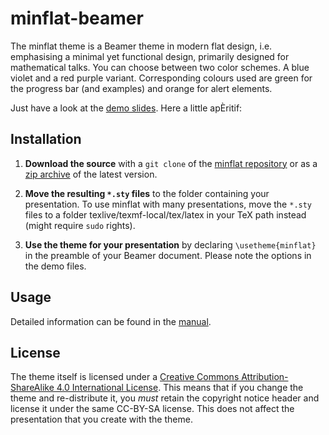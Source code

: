 # minflat-beamer

The minflat theme is a Beamer theme in modern flat design, i.e. emphasising a minimal yet functional design, primarily designed for mathematical talks. You can choose between two color schemes. A blue violet and a red purple variant. Corresponding colours used are green for the progress bar (and examples) and orange for alert elements.

Just have a look at the [demo slides][]. Here a little apÈritif:


## Installation

1. **Download the source** with a `git clone` of the [minflat repository](https://https://github.com/vipowueb/minflat-beamer) or as a [zip archive]() of the latest version.

2. **Move the resulting `*.sty` files** to the folder containing your
   presentation. To use minflat with many presentations, move the `*.sty` 
   files to a folder texlive/texmf-local/tex/latex in your TeX path instead (might require
   `sudo` rights).

4. **Use the theme for your presentation** by declaring `\usetheme{minflat}` in
    the preamble of your Beamer document. Please note the options in the demo files.


## Usage

Detailed information can be found in the [manual][].

## License

The theme itself is licensed under a [Creative Commons Attribution-ShareAlike
4.0 International License](http://creativecommons.org/licenses/by-sa/4.0/). This
means that if you change the theme and re-distribute it, you *must* retain the
copyright notice header and license it under the same CC-BY-SA license. This
does not affect the presentation that you create with the theme.


[demo slides]: https://github.com/vipowueb/minflat-beamer/blob/master/minflat.pdf
[manual]: https://github.com/vipowueb/minflat-beamer/blob/master/minflat.pdf

